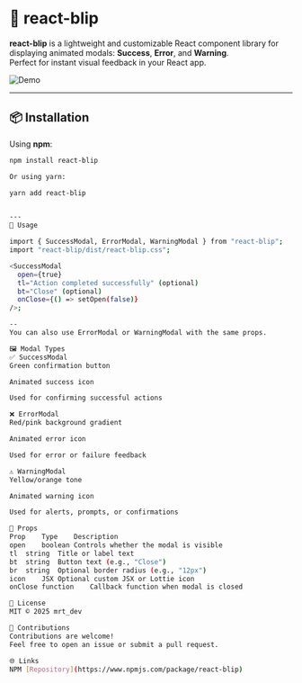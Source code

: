 # 🚨 react-blip

**react-blip** is a lightweight and customizable React component library for displaying animated modals: **Success**, **Error**, and **Warning**.  
Perfect for instant visual feedback in your React app.

![Demo](https://user-images.githubusercontent.com/demo-url/example.gif)

---

## 📦 Installation

Using **npm**:

```bash
npm install react-blip

Or using yarn:

yarn add react-blip


---
🚀 Usage

import { SuccessModal, ErrorModal, WarningModal } from "react-blip";
import "react-blip/dist/react-blip.css";

<SuccessModal
  open={true}
  tl="Action completed successfully" (optional)
  bt="Close" (optional)
  onClose={() => setOpen(false)}
/>;

--
You can also use ErrorModal or WarningModal with the same props.

🖼️ Modal Types
✅ SuccessModal
Green confirmation button

Animated success icon

Used for confirming successful actions

❌ ErrorModal
Red/pink background gradient

Animated error icon

Used for error or failure feedback

⚠️ WarningModal
Yellow/orange tone

Animated warning icon

Used for alerts, prompts, or confirmations

🔧 Props
Prop	Type	Description
open	boolean	Controls whether the modal is visible
tl	string	Title or label text
bt	string	Button text (e.g., "Close")
br	string	Optional border radius (e.g., "12px")
icon	JSX	Optional custom JSX or Lottie icon
onClose	function	Callback function when modal is closed

📄 License
MIT © 2025 mrt_dev

🙌 Contributions
Contributions are welcome!
Feel free to open an issue or submit a pull request.

🌐 Links
NPM [Repository](https://www.npmjs.com/package/react-blip)
```
